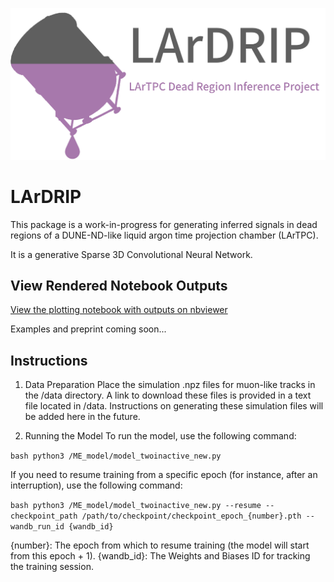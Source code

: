 ![alt text](https://github.com/silentkartographer/LArDRIP/blob/main/logo.png?raw=true)

# LArDRIP
This package is a work-in-progress for generating inferred signals in dead regions of a DUNE-ND-like liquid argon time projection chamber (LArTPC).

It is a generative Sparse 3D Convolutional Neural Network. 

## View Rendered Notebook Outputs

[View the plotting notebook with outputs on nbviewer](https://nbviewer.org/github/silentkartographer/LArDRIP/blob/main/plotting/plotting.ipynb)

Examples and preprint coming soon...

## Instructions
1. Data Preparation
Place the simulation .npz files for muon-like tracks in the /data directory. A link to download these files is provided in a text file located in /data. Instructions on generating these simulation files will be added here in the future.

2. Running the Model
To run the model, use the following command:

```bash python3 /ME_model/model_twoinactive_new.py ```

If you need to resume training from a specific epoch (for instance, after an interruption), use the following command:

```bash python3 /ME_model/model_twoinactive_new.py --resume --checkpoint_path /path/to/checkpoint/checkpoint_epoch_{number}.pth --wandb_run_id {wandb_id} ```

{number}: The epoch from which to resume training (the model will start from this epoch + 1).
{wandb_id}: The Weights and Biases ID for tracking the training session.

